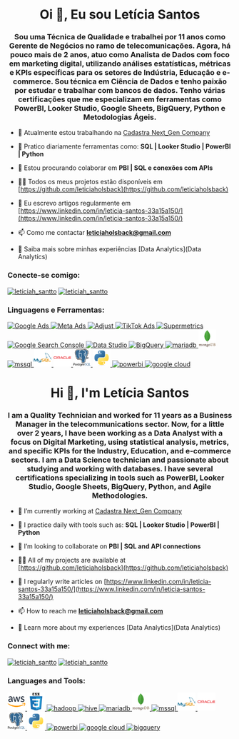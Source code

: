 <h1 align="center">Oi 👋, Eu sou Letícia Santos</h1>
<h3 align="center">Sou uma Técnica de Qualidade e trabalhei por 11 anos como Gerente de Negócios no ramo de telecomunicações. Agora, há pouco mais de 2 anos, atuo como Analista de Dados com foco em marketing digital, utilizando análises estatísticas, métricas e KPIs específicas para os setores de Indústria, Educação e e-commerce. Sou técnica em Ciência de Dados e tenho paixão por estudar e trabalhar com bancos de dados. Tenho várias certificações que me especializam em ferramentas como PowerBI, Looker Studio, Google Sheets, BigQuery, Python e Metodologias Ágeis.</h3>

- 🔭 Atualmente estou trabalhando na [Cadastra Next_Gen Company](https://cadastra.com/pt/)

- 🌱 Pratico diariamente ferramentas como: **SQL | Looker Studio | PowerBI | Python**

- 👯 Estou procurando colaborar em **PBI | SQL e conexões com APIs**

- 👨‍💻 Todos os meus projetos estão disponíveis em [https://github.com/leticiaholsback](https://github.com/leticiaholsback)

- 📝 Eu escrevo artigos regularmente em [https://www.linkedin.com/in/leticia-santos-33a15a150/](https://www.linkedin.com/in/leticia-santos-33a15a150/)

- 📫 Como me contactar **leticiaholsback@gmail.com**

- 📄 Saiba mais sobre minhas experiências [Data Analytics](Data Analytics)

<h3 align="left">Conecte-se comigo:</h3>
<p align="left">
<a href="https://instagram.com/leticiah_santto" target="blank"><img align="center" src="https://raw.githubusercontent.com/rahuldkjain/github-profile-readme-generator/master/src/images/icons/Social/instagram.svg" alt="leticiah_santto" height="30" width="40" /></a>
<a href="https://discord.gg/leticiah_santto" target="blank"><img align="center" src="https://raw.githubusercontent.com/rahuldkjain/github-profile-readme-generator/master/src/images/icons/Social/discord.svg" alt="leticiah_santto" height="30" width="40" /></a>
</p>

<h3 align="left">Linguagens e Ferramentas:</h3>
<p align="left"> 
<a href="https://ads.google.com/" target="_blank" rel="noreferrer">
    <img src="https://www.vectorlogo.zone/logos/google_ads/google_ads-icon.svg" alt="Google Ads" width="40" height="40"/>
</a>
<a href="https://www.facebook.com/business/ads" target="_blank" rel="noreferrer">
    <img src="https://www.vectorlogo.zone/logos/facebook/facebook-icon.svg" alt="Meta Ads" width="40" height="40"/>
</a>
<a href="https://www.adjust.com/" target="_blank" rel="noreferrer">
    <img src="https://media.licdn.com/dms/image/v2/C4E0BAQHPBTQl1rnjfA/company-logo_200_200/company-logo_200_200/0/1630616371756/adjustcom_logo?e=2147483647&v=beta&t=gOhEnvK4ccWdKfFjjqe4UIVTQW-wdvaNctgoBAEEhQY" alt="Adjust" width="40" height="40"/>
</a>
<a href="https://ads.tiktok.com/" target="_blank" rel="noreferrer">
    <img src="https://hoplix-blog.s3.eu-west-1.amazonaws.com/wp-content/uploads/2021/09/16163957/tik-tok-ads.jpg" alt="TikTok Ads" width="40" height="40"/>
</a>
<a href="https://supermetrics.com/" target="_blank" rel="noreferrer">
    <img src="https://encrypted-tbn0.gstatic.com/images?q=tbn:ANd9GcTjcEr5Iae_YEPfc632HtODUk-6nvrNhTzwCw&s" alt="Supermetrics" width="40" height="40"/>
</a>
<a href="https://search.google.com/search-console" target="_blank" rel="noreferrer">
    <img src="https://res.cloudinary.com/apideck/image/upload/v1582634841/catalog/google-search-console/icon128x128.png" alt="Google Search Console" width="40" height="40"/>
</a>
<a href="https://datastudio.google.com/" target="_blank" rel="noreferrer">
    <img src="https://encrypted-tbn0.gstatic.com/images?q=tbn:ANd9GcQFH9bPZhGNXjECI-ZvuJeFS75bnlKtA5bxNQ&s" alt="Data Studio" width="40" height="40"/>
</a>
<a href="https://cloud.google.com/bigquery" target="_blank" rel="noreferrer">
    <img src="https://www.vectorlogo.zone/logos/google_bigquery/google_bigquery-icon.svg" alt="BigQuery" width="40" height="40"/>
</a>
  <a href="https://mariadb.org/" target="_blank" rel="noreferrer"> 
    <img src="https://www.vectorlogo.zone/logos/mariadb/mariadb-icon.svg" alt="mariadb" width="40" height="40"/> 
  </a> 
  <a href="https://www.mongodb.com/" target="_blank" rel="noreferrer"> 
    <img src="https://raw.githubusercontent.com/devicons/devicon/master/icons/mongodb/mongodb-original-wordmark.svg" alt="mongodb" width="40" height="40"/> 
  </a> 
  <a href="https://www.microsoft.com/en-us/sql-server" target="_blank" rel="noreferrer"> 
    <img src="https://www.svgrepo.com/show/303229/microsoft-sql-server-logo.svg" alt="mssql" width="40" height="40"/> 
  </a> 
  <a href="https://www.mysql.com/" target="_blank" rel="noreferrer"> 
    <img src="https://raw.githubusercontent.com/devicons/devicon/master/icons/mysql/mysql-original-wordmark.svg" alt="mysql" width="40" height="40"/> 
  </a> 
  <a href="https://www.oracle.com/" target="_blank" rel="noreferrer"> 
    <img src="https://raw.githubusercontent.com/devicons/devicon/master/icons/oracle/oracle-original.svg" alt="oracle" width="40" height="40"/> 
  </a> 
  <a href="https://www.postgresql.org" target="_blank" rel="noreferrer"> 
    <img src="https://raw.githubusercontent.com/devicons/devicon/master/icons/postgresql/postgresql-original-wordmark.svg" alt="postgresql" width="40" height="40"/> 
  </a> 
  <a href="https://www.python.org" target="_blank" rel="noreferrer"> 
    <img src="https://raw.githubusercontent.com/devicons/devicon/master/icons/python/python-original.svg" alt="python" width="40" height="40"/> 
  </a>
  <a href="https://powerbi.microsoft.com" target="_blank" rel="noreferrer">
    <img src="https://www.vectorlogo.zone/logos/microsoft_powerbi/microsoft_powerbi-icon.svg" alt="powerbi" width="40" height="40"/>
  </a>
  <a href="https://cloud.google.com" target="_blank" rel="noreferrer">
    <img src="https://www.vectorlogo.zone/logos/google_cloud/google_cloud-icon.svg" alt="google cloud" width="40" height="40"/>
  </a> 
</p>



<h1 align="center">Hi 👋, I'm Letícia Santos</h1>
<h3 align="center">I am a Quality Technician and worked for 11 years as a Business Manager in the telecommunications sector. Now, for a little over 2 years, I have been working as a Data Analyst with a focus on Digital Marketing, using statistical analysis, metrics, and specific KPIs for the Industry, Education, and e-commerce sectors. I am a Data Science technician and passionate about studying and working with databases. I have several certifications specializing in tools such as PowerBI, Looker Studio, Google Sheets, BigQuery, Python, and Agile Methodologies.</h3>

- 🔭 I’m currently working at [Cadastra Next_Gen Company](https://cadastra.com/pt/)

- 🌱 I practice daily with tools such as: **SQL | Looker Studio | PowerBI | Python**

- 👯 I’m looking to collaborate on **PBI | SQL and API connections**

- 👨‍💻 All of my projects are available at [https://github.com/leticiaholsback](https://github.com/leticiaholsback)

- 📝 I regularly write articles on [https://www.linkedin.com/in/leticia-santos-33a15a150/](https://www.linkedin.com/in/leticia-santos-33a15a150/)

- 📫 How to reach me **leticiaholsback@gmail.com**

- 📄 Learn more about my experiences [Data Analytics](Data Analytics)

<h3 align="left">Connect with me:</h3>
<p align="left">
<a href="https://instagram.com/leticiah_santto" target="blank"><img align="center" src="https://raw.githubusercontent.com/rahuldkjain/github-profile-readme-generator/master/src/images/icons/Social/instagram.svg" alt="leticiah_santto" height="30" width="40" /></a>
<a href="https://discord.gg/leticiah_santto" target="blank"><img align="center" src="https://raw.githubusercontent.com/rahuldkjain/github-profile-readme-generator/master/src/images/icons/Social/discord.svg" alt="leticiah_santto" height="30" width="40" /></a>
</p>

<h3 align="left">Languages and Tools:</h3>
<p align="left"> 
  <a href="https://aws.amazon.com" target="_blank" rel="noreferrer"> 
    <img src="https://raw.githubusercontent.com/devicons/devicon/master/icons/amazonwebservices/amazonwebservices-original-wordmark.svg" alt="aws" width="40" height="40"/> 
  </a> 
  <a href="https://www.w3schools.com/css/" target="_blank" rel="noreferrer"> 
    <img src="https://raw.githubusercontent.com/devicons/devicon/master/icons/css3/css3-original-wordmark.svg" alt="css3" width="40" height="40"/> 
  </a> 
  <a href="https://hadoop.apache.org/" target="_blank" rel="noreferrer"> 
    <img src="https://www.vectorlogo.zone/logos/apache_hadoop/apache_hadoop-icon.svg" alt="hadoop" width="40" height="40"/> 
  </a> 
  <a href="https://hive.apache.org/" target="_blank" rel="noreferrer"> 
    <img src="https://www.vectorlogo.zone/logos/apache_hive/apache_hive-icon.svg" alt="hive" width="40" height="40"/> 
  </a> 
  <a href="https://mariadb.org/" target="_blank" rel="noreferrer"> 
    <img src="https://www.vectorlogo.zone/logos/mariadb/mariadb-icon.svg" alt="mariadb" width="40" height="40"/> 
  </a> 
  <a href="https://www.mongodb.com/" target="_blank" rel="noreferrer"> 
    <img src="https://raw.githubusercontent.com/devicons/devicon/master/icons/mongodb/mongodb-original-wordmark.svg" alt="mongodb" width="40" height="40"/> 
  </a> 
  <a href="https://www.microsoft.com/en-us/sql-server" target="_blank" rel="noreferrer"> 
    <img src="https://www.svgrepo.com/show/303229/microsoft-sql-server-logo.svg" alt="mssql" width="40" height="40"/> 
  </a> 
  <a href="https://www.mysql.com/" target="_blank" rel="noreferrer"> 
    <img src="https://raw.githubusercontent.com/devicons/devicon/master/icons/mysql/mysql-original-wordmark.svg" alt="mysql" width="40" height="40"/> 
  </a> 
  <a href="https://www.oracle.com/" target="_blank" rel="noreferrer"> 
    <img src="https://raw.githubusercontent.com/devicons/devicon/master/icons/oracle/oracle-original.svg" alt="oracle" width="40" height="40"/> 
  </a> 
  <a href="https://www.postgresql.org" target="_blank" rel="noreferrer"> 
    <img src="https://raw.githubusercontent.com/devicons/devicon/master/icons/postgresql/postgresql-original-wordmark.svg" alt="postgresql" width="40" height="40"/> 
  </a> 
  <a href="https://www.python.org" target="_blank" rel="noreferrer"> 
    <img src="https://raw.githubusercontent.com/devicons/devicon/master/icons/python/python-original.svg" alt="python" width="40" height="40"/> 
  </a>
  <a href="https://powerbi.microsoft.com" target="_blank" rel="noreferrer">
    <img src="https://www.vectorlogo.zone/logos/microsoft_powerbi/microsoft_powerbi-icon.svg" alt="powerbi" width="40" height="40"/>
  </a>
  <a href="https://cloud.google.com" target="_blank" rel="noreferrer">
    <img src="https://www.vectorlogo.zone/logos/google_cloud/google_cloud-icon.svg" alt="google cloud" width="40" height="40"/>
  </a>
  <a href="https://cloud.google.com/bigquery" target="_blank" rel="noreferrer">
    <img src="https://www.vectorlogo.zone/logos/google_bigquery/google_bigquery-icon.svg" alt="bigquery" width="40" height="40"/>
  </a> 
</p>
